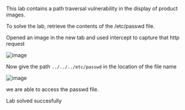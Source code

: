 This lab contains a path traversal vulnerability in the display of product images.

To solve the lab, retrieve the contents of the /etc/passwd file.

Opened an image in the new tab and used intercept to capture that http request

![image](https://github.com/RahulMMenon011/PortSwigger_Labs/assets/140642506/db40890c-aa4b-4c6e-8c1f-0f3d6bb3ffe6)

Now give the path `../../../etc/passwd` in the location of the file name

![image](https://github.com/RahulMMenon011/PortSwigger_Labs/assets/140642506/6e6f7614-fd2d-4db8-a3ce-8d7d90d66010)

we are able to access the passwd file.

Lab solved succesfully
